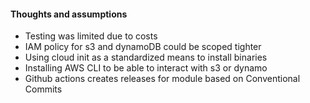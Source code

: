 #### Thoughts and assumptions

- Testing was limited due to costs
- IAM policy for s3 and dynamoDB could be scoped tighter
- Using cloud init as a standardized means to install binaries
- Installing AWS CLI to be able to interact with s3 or dynamo
- Github actions creates releases for module  based on Conventional Commits
